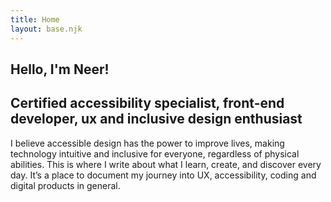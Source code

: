 ```yaml
---
title: Home
layout: base.njk
---
```


<section class="intro">
  <h1>Hello, I'm Neer!</h1>
  <h2>Certified accessibility specialist, front-end developer, ux and inclusive design enthusiast</h2>
  <p>I believe accessible design has the power to improve lives, making technology intuitive and inclusive for everyone, regardless of physical abilities. This is where I write about what I learn, create, and discover every day. It’s a place to document my journey into UX, accessibility, coding and digital products in general.
</p>
</section>
